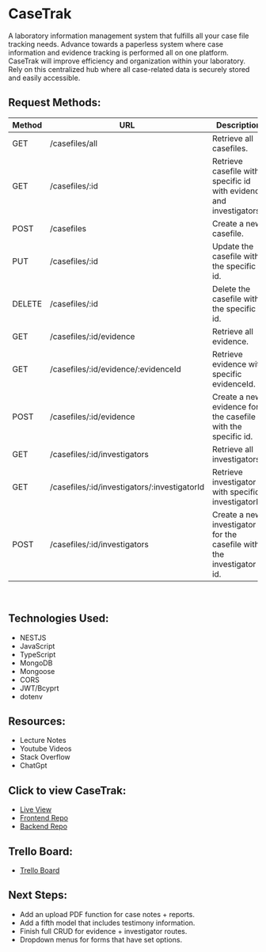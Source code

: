 # CaseTrak

A laboratory information management system that fulfills all your case file tracking needs. Advance towards a paperless system where case information and evidence tracking is performed all on one platform. CaseTrak will improve efficiency and organization within your laboratory. Rely on this centralized hub where all case-related data is securely stored and easily accessible.

## Request Methods:
| Method | URL                                         | Description                                                    |
|--------|---------------------------------------------|----------------------------------------------------------------|
| GET    | /casefiles/all                              | Retrieve all casefiles.                                        |
| GET    | /casefiles/:id                              | Retrieve casefile with specific id with evidence and investigators. |
| POST   | /casefiles                                   | Create a new casefile.                                         |
| PUT    | /casefiles/:id                               | Update the casefile with the specific id.                      |
| DELETE | /casefiles/:id                               | Delete the casefile with the specific id.                      |
| GET    | /casefiles/:id/evidence                      | Retrieve all evidence.                                         |
| GET    | /casefiles/:id/evidence/:evidenceId          | Retrieve evidence with specific evidenceId.                    |
| POST   | /casefiles/:id/evidence                      | Create a new evidence for the casefile with the specific id.   |
| GET    | /casefiles/:id/investigators                 | Retrieve all investigators.                                    |
| GET    | /casefiles/:id/investigators/:investigatorId | Retrieve investigator with specific investigatorId.            |
| POST   | /casefiles/:id/investigators                 | Create a new investigator for the casefile with the investigator id.|

<br/>

## Technologies Used:
- NESTJS <br/>
- JavaScript <br/>
- TypeScript <br/>
- MongoDB <br/>
- Mongoose <br/>
- CORS <br/>
- JWT/Bcyprt<br/>
- dotenv <br/>

## Resources:
- Lecture Notes <br/>
- Youtube Videos <br/>
- Stack Overflow <br/>
- ChatGpt <br/>

## Click to view CaseTrak:
- [Live View](https://casetrak-53d2d75f5275.herokuapp.com/ 'Live View') 
- [Frontend Repo](https://github.com/bonnil1/CaseTrak---frontend 'CaseTrak Frontend')
- [Backend Repo](https://github.com/bonnil1/CaseTrak 'CaseTrak Backend')

## Trello Board:
- [Trello Board](https://trello.com/b/psv0MMmV/capstone 'Trello')

## Next Steps: 
- Add an upload PDF function for case notes + reports.
- Add a fifth model that includes testimony information.
- Finish full CRUD for evidence + investigator routes.
- Dropdown menus for forms that have set options.